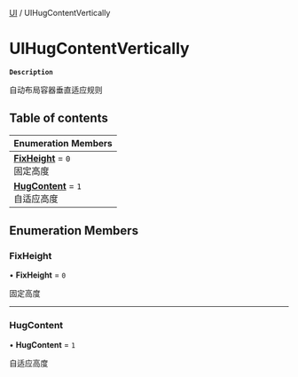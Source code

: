 [UI](../modules/UI.UI.md) / UIHugContentVertically

# UIHugContentVertically <Badge type="tip" text="Enumeration" />

**`Description`**

自动布局容器垂直适应规则

## Table of contents

| Enumeration Members |
| :-----|
| **[FixHeight](UI.UIHugContentVertically.md#fixheight)** = ``0`` <br> 固定高度|
| **[HugContent](UI.UIHugContentVertically.md#hugcontent)** = ``1`` <br> 自适应高度|

## Enumeration Members

### FixHeight

• **FixHeight** = ``0``

固定高度

___

### HugContent

• **HugContent** = ``1``

自适应高度
